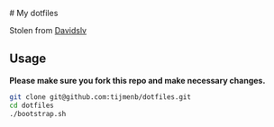 # My dotfiles

Stolen from [Davidslv](https://github.com/Davidslv/.files)

## Usage

**Please make sure you fork this repo and make necessary changes.**

```bash
git clone git@github.com:tijmenb/dotfiles.git
cd dotfiles
./bootstrap.sh
```
